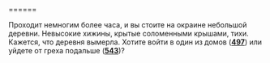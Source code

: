 ======

Проходит немногим более часа, и вы стоите на окраине небольшой деревни. Невысокие хижины, крытые соломенными крышами, тихи. Кажется, что деревня вымерла. Хотите войти в один из домов ([**497**](#n_497)) или уйдете от греха подальше ([**543**](#n_543))?

